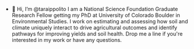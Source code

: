 - 👋 Hi, I’m @taraippolito
I am a National Science Foundation Graduate Research Fellow getting my PhD at University of Colorado Boulder in Environmental Studies. 
I work on estimating and assessing how soil and climate uniquely interact to drive agricultural outcomes and identify pathways for improving yields and soil health. Drop me a line if you're interested in my work or have any questions.  



